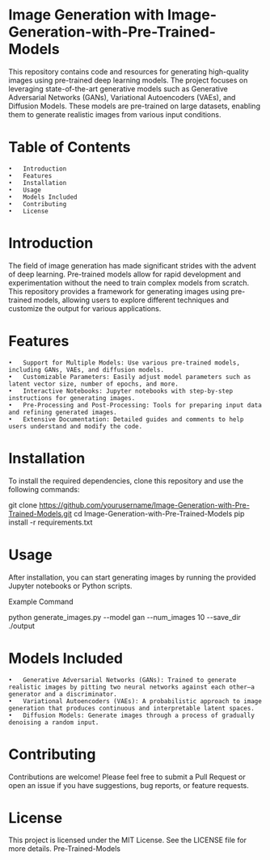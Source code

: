 # Image Generation with Image-Generation-with-Pre-Trained-Models

This repository contains code and resources for generating high-quality images using pre-trained deep learning models. The project focuses on leveraging state-of-the-art generative models such as Generative Adversarial Networks (GANs), Variational Autoencoders (VAEs), and Diffusion Models. These models are pre-trained on large datasets, enabling them to generate realistic images from various input conditions.

# Table of Contents

	•	Introduction
	•	Features
	•	Installation
	•	Usage
	•	Models Included
	•	Contributing
	•	License

# Introduction

The field of image generation has made significant strides with the advent of deep learning. Pre-trained models allow for rapid development and experimentation without the need to train complex models from scratch. This repository provides a framework for generating images using pre-trained models, allowing users to explore different techniques and customize the output for various applications.

# Features

	•	Support for Multiple Models: Use various pre-trained models, including GANs, VAEs, and diffusion models.
	•	Customizable Parameters: Easily adjust model parameters such as latent vector size, number of epochs, and more.
	•	Interactive Notebooks: Jupyter notebooks with step-by-step instructions for generating images.
	•	Pre-Processing and Post-Processing: Tools for preparing input data and refining generated images.
	•	Extensive Documentation: Detailed guides and comments to help users understand and modify the code.

# Installation

To install the required dependencies, clone this repository and use the following commands:

git clone https://github.com/yourusername/Image-Generation-with-Pre-Trained-Models.git
cd Image-Generation-with-Pre-Trained-Models
pip install -r requirements.txt

# Usage

After installation, you can start generating images by running the provided Jupyter notebooks or Python scripts.

Example Command

python generate_images.py --model gan --num_images 10 --save_dir ./output

# Models Included

	•	Generative Adversarial Networks (GANs): Trained to generate realistic images by pitting two neural networks against each other—a generator and a discriminator.
	•	Variational Autoencoders (VAEs): A probabilistic approach to image generation that produces continuous and interpretable latent spaces.
	•	Diffusion Models: Generate images through a process of gradually denoising a random input.

# Contributing

Contributions are welcome! Please feel free to submit a Pull Request or open an issue if you have suggestions, bug reports, or feature requests.

# License

This project is licensed under the MIT License. See the LICENSE file for more details.
Pre-Trained-Models
